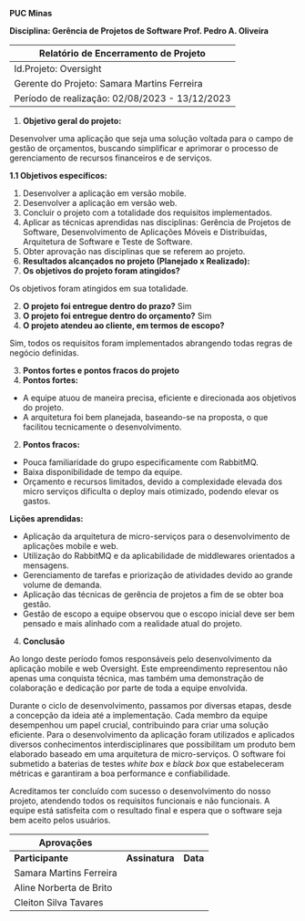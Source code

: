 ﻿**PUC Minas**

**Disciplina: Gerência de Projetos de Software Prof. Pedro A. Oliveira**



|**Relatório de Encerramento de Projeto**|
| - |
|Id.Projeto: Oversight|
|Gerente do Projeto: Samara Martins Ferreira|
|Período de realização: 02/08/2023 - 13/12/2023|

1. **Objetivo geral do projeto:**

Desenvolver uma aplicação que seja uma solução voltada para o campo de gestão de orçamentos, buscando simplificar e aprimorar o processo de gerenciamento de recursos financeiros e de serviços.

**1.1 Objetivos específicos:**

1. Desenvolver a aplicação em versão mobile.
1. Desenvolver a aplicação em versão web.
1. Concluir o projeto com a totalidade dos requisitos implementados.
1. Aplicar as técnicas aprendidas nas disciplinas: Gerência de Projetos de Software, Desenvolvimento de Aplicações Móveis e Distribuídas, Arquitetura de Software e Teste de Software.
1. Obter aprovação nas disciplinas que se referem ao projeto.
2. **Resultados alcançados no projeto (Planejado x Realizado):**
1. **Os objetivos do projeto foram atingidos?**

Os objetivos foram atingidos em sua totalidade.

2. **O projeto foi entregue dentro do prazo?** Sim
2. **O projeto foi entregue dentro do orçamento?** Sim
2. **O projeto atendeu ao cliente, em termos de escopo?**

Sim, todos os requisitos foram implementados abrangendo todas regras de negócio definidas.

3. **Pontos fortes e pontos fracos do projeto**
1. **Pontos fortes:**
- A equipe atuou de maneira precisa, eficiente e direcionada aos objetivos do projeto.
- A arquitetura foi bem planejada, baseando-se na proposta, o que facilitou tecnicamente o desenvolvimento.
2. **Pontos fracos:**
- Pouca familiaridade do grupo especificamente com RabbitMQ.
- Baixa disponibilidade de tempo da equipe.
- Orçamento e recursos limitados, devido a complexidade elevada dos micro serviços dificulta o deploy mais otimizado, podendo elevar os gastos.

**Lições aprendidas:**

- Aplicação da arquitetura de micro-serviços para o desenvolvimento de aplicações mobile e web.
- Utilização do RabbitMQ e da aplicabilidade de middlewares orientados a mensagens.
- Gerenciamento de tarefas e priorização de atividades devido ao grande volume de demanda.
- Aplicação das técnicas de gerência de projetos a fim de se obter boa gestão.
- Gestão de escopo a equipe observou que o escopo inicial deve ser bem pensado e mais alinhado com a realidade atual do projeto.
4. **Conclusão**

Ao longo deste período fomos responsáveis pelo desenvolvimento da aplicação mobile e web Oversight. Este empreendimento representou não apenas uma conquista técnica, mas também uma demonstração de colaboração e dedicação por parte de toda a equipe envolvida.

Durante o ciclo de desenvolvimento, passamos por diversas etapas, desde a concepção da ideia até a implementação. Cada membro da equipe desempenhou um papel crucial, contribuindo para criar uma solução eficiente. Para o desenvolvimento da aplicação foram utilizados e aplicados diversos conhecimentos interdisciplinares que possibilitam um produto bem elaborado baseado em uma arquitetura de micro-serviços. O software foi submetido a baterias de testes *white box* e *black box* que estabeleceram métricas e garantiram a boa performance e confiabilidade.

Acreditamos ter concluído com sucesso o desenvolvimento do nosso projeto, atendendo todos os requisitos funcionais e não funcionais. A equipe está satisfeita com o resultado final e espera que o software seja bem aceito pelos usuários.



|**Aprovações**|||
| - | :- | :- |
|**Participante**|**Assinatura**|**Data**|
|Samara Martins Ferreira|||
|Aline Norberta de Brito|||
|Cleiton Silva Tavares|||

